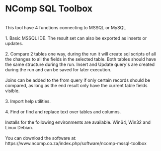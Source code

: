 # NComp SQL Toolbox
<br>
This tool have 4 functions connecting to MSSQL or MySQL<br>
<br>
1. Basic MSSQL IDE. The result set can also be exported as inserts or updates.<br>
<br>
2. Compare 2 tables one way, during the run it will create sql scripts of all the changes to all the fields in the selected table. Both tables should have the same structure during the run. Insert and Update query's are created during the run and can be saved for later execution.<br>
<br>
Joins can be added to the from query if only certain records should be compared, as long as the end result only have the current table fields visible.<br>
<br>
3. Import help utilities.<br>
<br>
4. Find or find and replace text over tables and columns.<br>
<br>
Installs for the following environments are available. Win64, Win32 and Linux Debian.<br>
<br>
You can download the software at: https://www.ncomp.co.za/index.php/software/ncomp-mssql-toolbox
